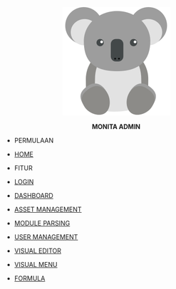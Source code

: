 
<center class="logo">

![IMG](../assets/img/koala-svg.svg)

**MONITA ADMIN** 

</center>

<div class="txtb">
	
- PERMULAAN

</div>

<div class="txtw" style="font-size: 14px;">	


- [HOME](../README.md "Home | Monita Admin")

</div>

<div class="txtb" >

- FITUR

</div>

<div class="txtw">	
	
- [LOGIN](fitur/login.md "Login | Monita Admin")


- [DASHBOARD](fitur/dashboard.md "Dashboard | Monita Admin")


- [ASSET MANAGEMENT](fitur/asset_m.md "Asset Management | Monita Admin")


- [MODULE PARSING](fitur/modul_p.md "Module Parsing | Monita Admin")


- [USER MANAGEMENT](fitur/user_m.md "User Management | Monita Admin")


- [VISUAL EDITOR](fitur/visual_e.md "Visual Editor | Monita Admin")


- [VISUAL MENU](fitur/visual_m.md "Visual Menu | Monita Admin")


- [FORMULA](fitur/formula.md "Formula | Monita Admin")



</div>

